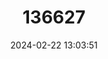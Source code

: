 ---
title: "136627"
category: "Lasiurus minor"
draft: false
date: 2024-02-22 13:03:51
languages:
  English: ["Minor Red Bat"]
---